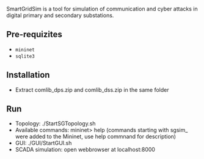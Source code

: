 SmartGridSim is a tool for simulation of communication and cyber attacks in digital primary and secondary substations.  


## Pre-requizites 

- `mininet`
- `sqlite3`

## Installation

- Extract comlib_dps.zip and comlib_dss.zip in the same folder

## Run

- Topology: ./StartSGTopology.sh
- Available commands: mininet> help (commands starting with sgsim_ were added to the Mininet, use help commnand for description)
- GUI: ./GUI/StartGUI.sh
- SCADA simulation: open webbrowser at localhost:8000

